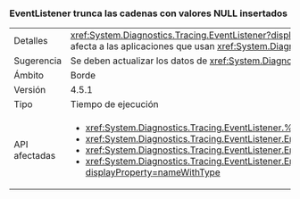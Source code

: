 ### <a name="eventlistener-truncates-strings-with-embedded-nulls"></a>EventListener trunca las cadenas con valores NULL insertados

|   |   |
|---|---|
|Detalles|<xref:System.Diagnostics.Tracing.EventListener?displayProperty=name> trunca las cadenas con valores NULL incrustados. Los caracteres NULL no son compatibles con la clase <xref:System.Diagnostics.Tracing.EventSource?displayProperty=name>. El cambio solo afecta a las aplicaciones que usan <xref:System.Diagnostics.Tracing.EventListener?displayProperty=name> para leer datos <xref:System.Diagnostics.Tracing.EventSource?displayProperty=name> en proceso y que utilizan caracteres NULL como delimitadores.|
|Sugerencia|Se deben actualizar los datos de <xref:System.Diagnostics.Tracing.EventSource?displayProperty=name>, si es posible, para que no usen valores NULL insertados.|
|Ámbito|Borde|
|Versión|4.5.1|
|Tipo|Tiempo de ejecución|
|API afectadas|<ul><li><xref:System.Diagnostics.Tracing.EventListener.%23ctor?displayProperty=nameWithType></li><li><xref:System.Diagnostics.Tracing.EventListener.EnableEvents(System.Diagnostics.Tracing.EventSource,System.Diagnostics.Tracing.EventLevel)?displayProperty=nameWithType></li><li><xref:System.Diagnostics.Tracing.EventListener.EnableEvents(System.Diagnostics.Tracing.EventSource,System.Diagnostics.Tracing.EventLevel,System.Diagnostics.Tracing.EventKeywords)?displayProperty=nameWithType></li><li><xref:System.Diagnostics.Tracing.EventListener.EnableEvents(System.Diagnostics.Tracing.EventSource,System.Diagnostics.Tracing.EventLevel,System.Diagnostics.Tracing.EventKeywords,System.Collections.Generic.IDictionary{System.String,System.String})?displayProperty=nameWithType></li></ul>|


